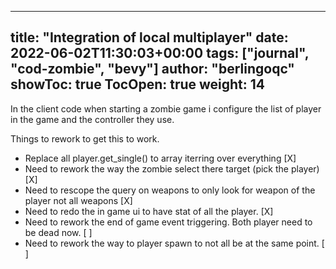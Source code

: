 
---
title: "Integration of local multiplayer"
date: 2022-06-02T11:30:03+00:00
tags: ["journal", "cod-zombie", "bevy"]
author: "berlingoqc"
showToc: true
TocOpen: true
weight: 14
---


In the client code when starting a zombie game i configure the list of player in the game and the controller they
use.


Things to rework to get this to work.

* Replace all player.get_single() to array iterring over everything [X]
* Need to rework the way the zombie select there target (pick the player) [X]
* Need to rescope the query on weapons to only look for weapon of the player not all weapons [X]
* Need to redo the in game ui to have stat of all the player. [X]
* Need to rework the end of game event triggering. Both player need to be dead now. [ ]
* Need to rework the way to player spawn to not all be at the same point. [ ]
